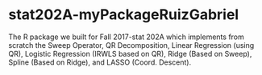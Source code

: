# stat202A-myPackageRuizGabriel
The R package we built for Fall 2017-stat 202A which implements from scratch the Sweep Operator, QR Decomposition, Linear Regression (using QR), Logistic Regression (IRWLS based on QR), Ridge (Based on Sweep), Spline (Based on Ridge), and LASSO (Coord. Descent).
